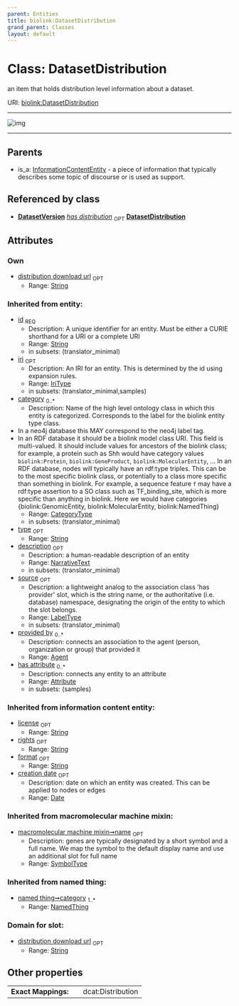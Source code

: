 ```yaml
---
parent: Entities
title: biolink:DatasetDistribution
grand_parent: Classes
layout: default
---
```


# Class: DatasetDistribution


an item that holds distribution level information about a dataset.

URI: [biolink:DatasetDistribution](https://w3id.org/biolink/vocab/DatasetDistribution)


---

![img](http://yuml.me/diagram/nofunky;dir:TB/class/[NamedThing],[InformationContentEntity],[DatasetVersion],[DatasetVersion]-%20has%20distribution%200..1%3E[DatasetDistribution%7Cdistribution_download_url:string%20%3F;license(i):string%20%3F;rights(i):string%20%3F;format(i):string%20%3F;creation_date(i):date%20%3F;id(i):string;iri(i):iri_type%20%3F;type(i):string%20%3F;name(i):label_type%20%3F;description(i):narrative_text%20%3F;source(i):label_type%20%3F],[InformationContentEntity]%5E-[DatasetDistribution],[Attribute],[Agent])

---


## Parents

 *  is_a: [InformationContentEntity](InformationContentEntity.md) - a piece of information that typically describes some topic of discourse or is used as support.

## Referenced by class

 *  **[DatasetVersion](DatasetVersion.md)** *[has distribution](has_distribution.md)*  <sub>OPT</sub>  **[DatasetDistribution](DatasetDistribution.md)**

## Attributes


### Own

 * [distribution download url](distribution_download_url.md)  <sub>OPT</sub>
     * Range: [String](types/String.md)

### Inherited from entity:

 * [id](id.md)  <sub>REQ</sub>
     * Description: A unique identifier for an entity. Must be either a CURIE shorthand for a URI or a complete URI
     * Range: [String](types/String.md)
     * in subsets: (translator_minimal)
 * [iri](iri.md)  <sub>OPT</sub>
     * Description: An IRI for an entity. This is determined by the id using expansion rules.
     * Range: [IriType](types/IriType.md)
     * in subsets: (translator_minimal,samples)
 * [category](category.md)  <sub>0..\*</sub>
     * Description: Name of the high level ontology class in which this entity is categorized. Corresponds to the label for the biolink entity type class.
 * In a neo4j database this MAY correspond to the neo4j label tag.
 * In an RDF database it should be a biolink model class URI.
This field is multi-valued. It should include values for ancestors of the biolink class; for example, a protein such as Shh would have category values `biolink:Protein`, `biolink:GeneProduct`, `biolink:MolecularEntity`, ...
In an RDF database, nodes will typically have an rdf:type triples. This can be to the most specific biolink class, or potentially to a class more specific than something in biolink. For example, a sequence feature `f` may have a rdf:type assertion to a SO class such as TF_binding_site, which is more specific than anything in biolink. Here we would have categories {biolink:GenomicEntity, biolink:MolecularEntity, biolink:NamedThing}
     * Range: [CategoryType](types/CategoryType.md)
     * in subsets: (translator_minimal)
 * [type](type.md)  <sub>OPT</sub>
     * Range: [String](types/String.md)
 * [description](description.md)  <sub>OPT</sub>
     * Description: a human-readable description of an entity
     * Range: [NarrativeText](types/NarrativeText.md)
     * in subsets: (translator_minimal)
 * [source](source.md)  <sub>OPT</sub>
     * Description: a lightweight analog to the association class 'has provider' slot, which is the string name, or the authoritative (i.e. database) namespace, designating the origin of the entity to which the slot belongs.
     * Range: [LabelType](types/LabelType.md)
     * in subsets: (translator_minimal)
 * [provided by](provided_by.md)  <sub>0..\*</sub>
     * Description: connects an association to the agent (person, organization or group) that provided it
     * Range: [Agent](Agent.md)
 * [has attribute](has_attribute.md)  <sub>0..\*</sub>
     * Description: connects any entity to an attribute
     * Range: [Attribute](Attribute.md)
     * in subsets: (samples)

### Inherited from information content entity:

 * [license](license.md)  <sub>OPT</sub>
     * Range: [String](types/String.md)
 * [rights](rights.md)  <sub>OPT</sub>
     * Range: [String](types/String.md)
 * [format](format.md)  <sub>OPT</sub>
     * Range: [String](types/String.md)
 * [creation date](creation_date.md)  <sub>OPT</sub>
     * Description: date on which an entity was created. This can be applied to nodes or edges
     * Range: [Date](types/Date.md)

### Inherited from macromolecular machine mixin:

 * [macromolecular machine mixin➞name](macromolecular_machine_mixin_name.md)  <sub>OPT</sub>
     * Description: genes are typically designated by a short symbol and a full name. We map the symbol to the default display name and use an additional slot for full name
     * Range: [SymbolType](types/SymbolType.md)

### Inherited from named thing:

 * [named thing➞category](named_thing_category.md)  <sub>1..\*</sub>
     * Range: [NamedThing](NamedThing.md)

### Domain for slot:

 * [distribution download url](distribution_download_url.md)  <sub>OPT</sub>
     * Range: [String](types/String.md)

## Other properties

|  |  |  |
| --- | --- | --- |
| **Exact Mappings:** | | dcat:Distribution |

